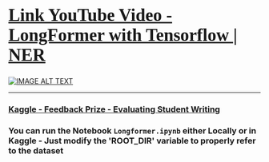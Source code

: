<a href="https://www.youtube.com/watch?v=EHtHF9Kvm0Y&list=PLxqBkZuBynVTn2lkHNAcw6lgm1MD5QiMK&index=28&ab_channel=Rohan-Paul-AI"><h1 style="font-size:250%; font-family:cursive; color:#ff6666;"><b>Link YouTube Video - LongFormer with Tensorflow | NER</b></h1></a>

[![IMAGE ALT TEXT](https://imgur.com/h7u2oId.png)](https://www.youtube.com/watch?v=EHtHF9Kvm0Y&list=PLxqBkZuBynVTn2lkHNAcw6lgm1MD5QiMK&index=28&ab_channel=Rohan-Paul-AI "")


---------------------

### [Kaggle - Feedback Prize - Evaluating Student Writing](https://www.kaggle.com/competitions/feedback-prize-2021)

### You can run the Notebook `Longformer.ipynb`  either Locally or in Kaggle - Just modify the 'ROOT_DIR' variable to properly refer to the dataset
